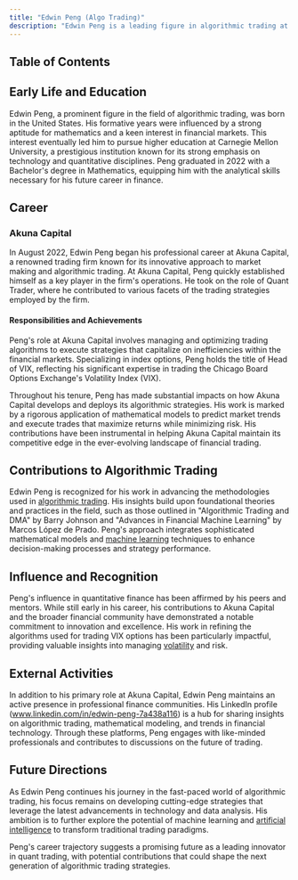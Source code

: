 ```yaml
---
title: "Edwin Peng (Algo Trading)"
description: "Edwin Peng is a leading figure in algorithmic trading at Akuna Capital known for his expertise in VIX trading and innovative strategies in quantitative finance."
---
```




## Table of Contents

## Early Life and Education

Edwin Peng, a prominent figure in the field of algorithmic trading, was born in the United States. His formative years were influenced by a strong aptitude for mathematics and a keen interest in financial markets. This interest eventually led him to pursue higher education at Carnegie Mellon University, a prestigious institution known for its strong emphasis on technology and quantitative disciplines. Peng graduated in 2022 with a Bachelor's degree in Mathematics, equipping him with the analytical skills necessary for his future career in finance.

## Career

### Akuna Capital

In August 2022, Edwin Peng began his professional career at Akuna Capital, a renowned trading firm known for its innovative approach to market making and algorithmic trading. At Akuna Capital, Peng quickly established himself as a key player in the firm's operations. He took on the role of Quant Trader, where he contributed to various facets of the trading strategies employed by the firm.

#### Responsibilities and Achievements

Peng's role at Akuna Capital involves managing and optimizing trading algorithms to execute strategies that capitalize on inefficiencies within the financial markets. Specializing in index options, Peng holds the title of Head of VIX, reflecting his significant expertise in trading the Chicago Board Options Exchange's Volatility Index (VIX).

Throughout his tenure, Peng has made substantial impacts on how Akuna Capital develops and deploys its algorithmic strategies. His work is marked by a rigorous application of mathematical models to predict market trends and execute trades that maximize returns while minimizing risk. His contributions have been instrumental in helping Akuna Capital maintain its competitive edge in the ever-evolving landscape of financial trading.

## Contributions to Algorithmic Trading

Edwin Peng is recognized for his work in advancing the methodologies used in [algorithmic trading](/wiki/algorithmic-trading). His insights build upon foundational theories and practices in the field, such as those outlined in "Algorithmic Trading and DMA" by Barry Johnson and "Advances in Financial Machine Learning" by Marcos López de Prado. Peng's approach integrates sophisticated mathematical models and [machine learning](/wiki/machine-learning) techniques to enhance decision-making processes and strategy performance.

## Influence and Recognition

Peng's influence in quantitative finance has been affirmed by his peers and mentors. While still early in his career, his contributions to Akuna Capital and the broader financial community have demonstrated a notable commitment to innovation and excellence. His work in refining the algorithms used for trading VIX options has been particularly impactful, providing valuable insights into managing [volatility](/wiki/volatility-trading-strategies) and risk.

## External Activities

In addition to his primary role at Akuna Capital, Edwin Peng maintains an active presence in professional finance communities. His LinkedIn profile (www.linkedin.com/in/edwin-peng-7a438a116) is a hub for sharing insights on algorithmic trading, mathematical modeling, and trends in financial technology. Through these platforms, Peng engages with like-minded professionals and contributes to discussions on the future of trading.

## Future Directions

As Edwin Peng continues his journey in the fast-paced world of algorithmic trading, his focus remains on developing cutting-edge strategies that leverage the latest advancements in technology and data analysis. His ambition is to further explore the potential of machine learning and [artificial intelligence](/wiki/ai-artificial-intelligence) to transform traditional trading paradigms.

Peng's career trajectory suggests a promising future as a leading innovator in quant trading, with potential contributions that could shape the next generation of algorithmic trading strategies.